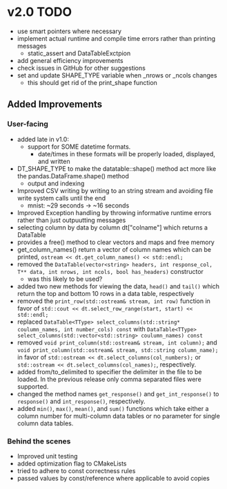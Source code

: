 # v2.0 TODO

+ use smart pointers where necessary
+ implement actual runtime and compile time errors rather than printing messages
    + static_assert and DataTableExctpion
+ add general efficiency improvements
+ check issues in GitHub for other suggestions
+ set and update SHAPE_TYPE variable when _nrows or _ncols changes
    + this should get rid of the print_shape function

## Added Improvements

### User-facing
+ added late in v1.0:
    + support for SOME datetime formats.
        + date/times in these formats will be properly loaded, displayed, and written
+ DT_SHAPE_TYPE to make the datatable::shape() method act more like the pandas.DataFrame.shape() method
    + output and indexing
+ Improved CSV writing by writing to an string stream and avoiding file write system calls until the end
    + mnist: ~29 seconds -> ~16 seconds
+ Improved Exception handling by throwing informative runtime errors rather than just outpuutting messages
+ selecting column by data by column dt["colname"] which returns a DataTable<T>
+ provides a free() method to clear vectors and maps and free memory
+ get_column_names() return a vector of column names which can be printed, `ostream << dt.get_column_names() << std::endl;`
+ removed the `DataTable(vector<string> headers, int response_col, T** data, int nrows, int ncols, bool has_headers)` constructor
    + was this likely to be used?
+ added two new methods for viewing the data, `head()` and `tail()` which return the top and bottom 10 rows in a data table, respectively
+ removed the `print_row(std::ostream& stream, int row)` function in favor of `std::cout << dt.select_row_range(start, start) << std::endl;`
+ replaced `DataTable<TType> select_columns(std::string* coulumn_names, int number_cols) const` with `DataTable<TType> select_columns(std::vector<std::string> coulumn_names) const`
+ removed `void print_column(std::ostream& stream, int column);` and `void print_column(std::ostream& stream, std::string column_name);` in favor of `std::ostream << dt.select_columns(col_numbers);` or `std::ostream << dt.select_columns(col_names);`, respectively.
+ added from/to_delimited to specifier the delimiter in the file to be loaded. In the previous release only comma separated files were supported.
+ changed the method names `get_response()` and `get_int_response()` to `response()` and `int_response()`, respectively.
+ added `min()`, `max()`, `mean()`, and `sum()` functions which take either a column number for multi-column data tables or no parameter for single column data tables.


### Behind the scenes
+ Improved unit testing
+ added optimization flag to CMakeLists
+ tried to adhere to const correctness rules
+ passed values by const/reference where applicable to avoid copies
